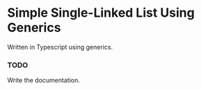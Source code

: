 # Simple Single-Linked List Using Generics

Written in Typescript using generics.

### TODO
Write the documentation.

